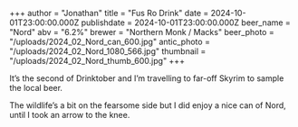 +++
author = "Jonathan"
title = "Fus Ro Drink"
date = 2024-10-01T23:00:00.000Z
publishdate = 2024-10-01T23:00:00.000Z
beer_name = "Nord"
abv = "6.2%"
brewer = "Northern Monk / Macks"
beer_photo = "/uploads/2024_02_Nord_can_600.jpg"
antic_photo = "/uploads/2024_02_Nord_1080_566.jpg"
thumbnail = "/uploads/2024_02_Nord_thumb_600.jpg"
+++

It’s the second of Drinktober and I’m travelling to far-off Skyrim to sample the local beer. 

The wildlife’s a bit on the fearsome side but I did enjoy a nice can of Nord, until I took an arrow to the knee.
